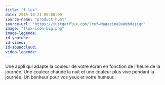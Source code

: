 ```yaml
---
title: "f.lux"
date: 2015-10-21 00:00:00
source-name: "product hunt"
source-url: "https://justgetflux.com/?ref=MagazineDuWebdesign"
image: "flux-icon-big.png"
image-legende:
id-youtube:
id-vimeo:
id-soundcloud:
video-legende:
---
```

Une appli qui adapte la couleur de votre écran en fonction de l'heure de la journée. Une couleur chaude la nuit et une couleur plus vive pendant la journée. Un bonheur pour vos yeux et votre humeur.

